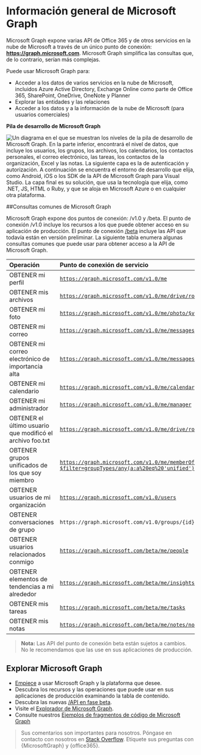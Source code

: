 # <a name="overview-of-microsoft-graph"></a>Información general de Microsoft Graph

Microsoft Graph expone varias API de Office 365 y de otros servicios en la nube de Microsoft a través de un único punto de conexión: **https://graph.microsoft.com**. Microsoft Graph simplifica las consultas que, de lo contrario, serían más complejas. 
 
Puede usar Microsoft Graph para:

- Acceder a los datos de varios servicios en la nube de Microsoft, incluidos Azure Active Directory, Exchange Online como parte de Office 365, SharePoint, OneDrive, OneNote y Planner
- Explorar las entidades y las relaciones
- Acceder a los datos y a la información de la nube de Microsoft (para usuarios comerciales)

**Pila de desarrollo de Microsoft Graph**

![Un diagrama en el que se muestran los niveles de la pila de desarrollo de Microsoft Graph. En la parte inferior, encontrará el nivel de datos, que incluye los usuarios, los grupos, los archivos, los calendarios, los contactos personales, el correo electrónico, las tareas, los contactos de la organización, Excel y las notas. La siguiente capa es la de autenticación y autorización. A continuación se encuentra el entorno de desarrollo que elija, como Android, iOS o los SDK de la API de Microsoft Graph para Visual Studio. La capa final es su solución, que usa la tecnología que elija, como .NET, JS, HTML o Ruby, y que se aloja en Microsoft Azure o en cualquier otra plataforma.](./images/MicrosoftGraph_DevStack.png)

<!--<a name="msg_queries"> </a>-->

##<a name="common-microsoft-graph-queries"></a>Consultas comunes de Microsoft Graph

Microsoft Graph expone dos puntos de conexión: /v1.0 y /beta. El punto de conexión /v1.0 incluye los recursos a los que puede obtener acceso en su aplicación de producción. El punto de conexión [/beta](http://developer.microsoft.com/en-us/graph/docs/api-reference/beta/beta-overview) incluye las API que todavía están en versión preliminar. La siguiente tabla enumera algunas consultas comunes que puede usar para obtener acceso a la API de Microsoft Graph.

| **Operación**    | **Punto de conexión de servicio** |
|:--------------------------|:----------------------------------------|
|   OBTENER mi perfil |    [`https://graph.microsoft.com/v1.0/me`](https://graph.microsoft.io/en-us/graph-explorer/?request=me&version=v1.0) |
|   OBTENER mis archivos | [`https://graph.microsoft.com/v1.0/me/drive/root/children`](https://graph.microsoft.io/en-us/graph-explorer/?request=me%2Fdrive%2Froot%2Fchildren&version=v1.0) |
|   OBTENER mi foto     | [`https://graph.microsoft.com/v1.0/me/photo/$value`](https://graph.microsoft.io/en-us/graph-explorer/?request=me%2Fphoto%2F%24value&version=v1.0) |
|   OBTENER mi correo |    [`https://graph.microsoft.com/v1.0/me/messages`](https://graph.microsoft.io/en-us/graph-explorer/?request=me%2Fmessages&version=v1.0) |
|   OBTENER mi correo electrónico de importancia alta | [`https://graph.microsoft.com/v1.0/me/messages?$filter=importance%20eq%20'high'`](https://graph.microsoft.io/en-us/graph-explorer/?request=me%2Fmessages%3F%24filter%3Dimportance%2520eq%2520'high'&version=v1.0) |
|   OBTENER mi calendario |    [`https://graph.microsoft.com/v1.0/me/calendar`](https://graph.microsoft.io/en-us/graph-explorer/?request=me%2Fcalendar&version=v1.0) |
|   OBTENER mi administrador    | [`https://graph.microsoft.com/v1.0/me/manager`](https://graph.microsoft.io/en-us/graph-explorer/?request=me%2Fmanager&version=v1.0) |
|   OBTENER el último usuario que modificó el archivo foo.txt |    [`https://graph.microsoft.com/v1.0/me/drive/root/children/foo.txt/lastModifiedByUser`](https://graph.microsoft.io/en-us/graph-explorer/?request=me%2Fdrive%2Froot%2Fchildren%2Ffoo.txt%2FlastModifiedByUser&version=v1.0) |
|   OBTENER grupos unificados de los que soy miembro|    [`https://graph.microsoft.com/v1.0/me/memberOf/$/microsoft.graph.group?$filter=groupTypes/any(a:a%20eq%20'unified')`](https://graph.microsoft.io/en-us/graph-explorer/?request=me%2FmemberOf%2F%24%2Fmicrosoft.graph.group%3F%24filter%3DgroupTypes%2Fany(a%3Aa%2520eq%2520'unified')&version=v1.0) |
|   OBTENER usuarios de mi organización     | [`https://graph.microsoft.com/v1.0/users`](https://graph.microsoft.io/en-us/graph-explorer/?request=users&version=v1.0) |
|   OBTENER conversaciones de grupo |    `https://graph.microsoft.com/v1.0/groups/{id}/conversations`|
|   OBTENER usuarios relacionados conmigo    | [`https://graph.microsoft.com/beta/me/people`](https://graph.microsoft.io/en-us/graph-explorer/?request=me%2Fpeople&version=beta)  |
|   OBTENER elementos de tendencias a mi alrededor |    [`https://graph.microsoft.com/beta/me/insights/trending`](https://graph.microsoft.io/en-us/graph-explorer/?request=me%2Finsights%2Ftrending&version=beta) |
|   OBTENER mis tareas    | [`https://graph.microsoft.com/beta/me/tasks`](https://graph.microsoft.io/en-us/graph-explorer/?request=me%2Ftasks&version=beta) |
|   OBTENER mis notas |    [`https://graph.microsoft.com/beta/me/notes/notebooks`](https://graph.microsoft.io/en-us/graph-explorer/?request=me%2Fnotes%2Fnotebooks&version=beta) |


>**Nota:** Las API del punto de conexión beta están sujetos a cambios. No le recomendamos que las use en sus aplicaciones de producción. 

<!-- <a name="msg_roof"> </a> -->

## <a name="explore-microsoft-graph"></a>Explorar Microsoft Graph

- [Empiece](https://developer.microsoft.com/en-us/graph/docs/get-started/get-started) a usar Microsoft Graph y la plataforma que desee.
- Descubra los recursos y las operaciones que puede usar en sus aplicaciones de producción examinando la tabla de contenido.
- Descubra las nuevas [/API en fase beta](https://developer.microsoft.com/en-us/graph/docs/api-reference/beta/beta-overview).
- Visite el [Explorador de Microsoft Graph](https://graph.microsoft.io/graph-explorer).
- Consulte nuestros [Ejemplos de fragmentos de código de Microsoft Graph](https://github.com/search?q=org%3Amicrosoftgraph+snippets-sample)

 >  Sus comentarios son importantes para nosotros. Póngase en contacto con nosotros en [Stack Overflow](http://stackoverflow.com/questions/tagged/office365+or+microsoftgraph). Etiquete sus preguntas con {MicrosoftGraph} y {office365}.



